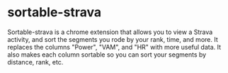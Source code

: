 sortable-strava
===============

Sortable-strava is a chrome extension that allows you to view a Strava activity, and sort the segments you rode by your rank, time, and more. It replaces the columns "Power", "VAM", and "HR" with more useful data. It also makes each column sortable so you can sort your segments by distance, rank, etc.
